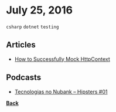 # July 25, 2016

`csharp` `dotnet` `testing`

## Articles

- [How to Successfully Mock HttpContext](http://www.danylkoweb.com/Blog/how-to-successfully-mock-httpcontext-BT)


## Podcasts

- [Tecnologias no Nubank – Hipsters #01](http://hipsters.tech/tecnologias-no-nubank-hipsters-01/)


[__Back__](../README.md)
